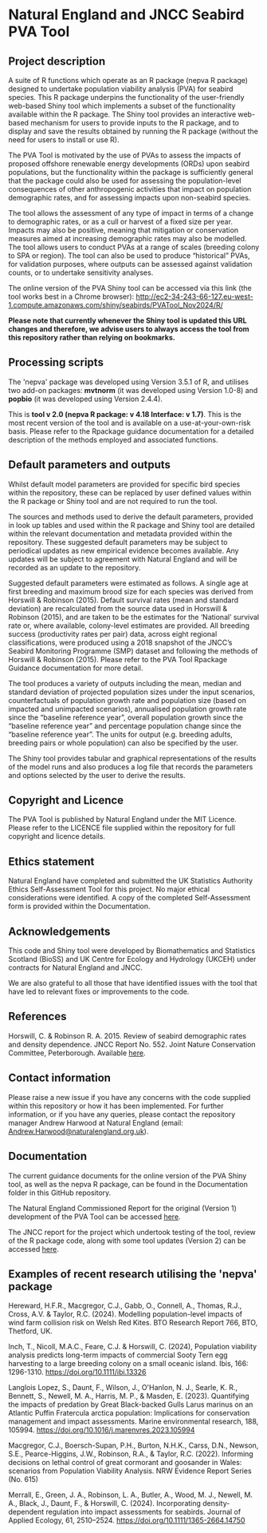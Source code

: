 # Natural England and JNCC Seabird PVA Tool

## Project description

A suite of R functions which operate as an R package (nepva R package) designed to undertake population viability analysis (PVA) for seabird species. This R package underpins the functionality of the user-friendly web-based Shiny tool which implements a subset of the functionality available within the R package. The Shiny tool provides an interactive web-based mechanism for users to provide inputs to the R package, and to display and save the results obtained by running the R package (without the need for users to install or use R).

The PVA Tool is motivated by the use of PVAs to assess the impacts of proposed offshore renewable energy developments (ORDs) upon seabird populations, but the functionality within the package is sufficiently general that the package could also be used for assessing the population-level consequences of other anthropogenic activities that impact on population demographic rates, and for assessing impacts upon non-seabird species.

The tool allows the assessment of any type of impact in terms of a change to demographic rates, or as a cull or harvest of a fixed size per year. Impacts may also be positive, meaning that mitigation or conservation measures aimed at increasing demographic rates may also be modelled. The tool allows users to conduct PVAs at a range of scales (breeding colony to SPA or region). 
The tool can also be used to produce “historical” PVAs, for validation purposes, where outputs can be assessed against validation counts, or to undertake sensitivity analyses.

The online version of the PVA Shiny tool can be accessed via this link (the tool works best in a Chrome browser):
http://ec2-34-243-66-127.eu-west-1.compute.amazonaws.com/shiny/seabirds/PVATool_Nov2024/R/

**Please note that currently whenever the Shiny tool is updated this URL changes and therefore, we advise users to always access the tool from this repository rather than relying on bookmarks.** 

## Processing scripts

The 'nepva' package was developed using Version 3.5.1 of R, and utilises two add-on packages: **mvtnorm** (it was developed using Version 1.0-8) and **popbio** (it was developed using Version 2.4.4).

This is **tool v 2.0 (nepva R package: v 4.18 Interface: v 1.7)**. This is the most recent version of the tool and is available on a use-at-your-own-risk basis. Please refer to the Rpackage guidance documentation for a detailed description of the methods employed and associated functions.

## Default parameters and outputs

Whilst default model parameters are provided for specific bird species within the repository, these can be replaced by user defined values within the R package or Shiny tool and are not required to run the tool.

The sources and methods used to derive the default parameters, provided in look up tables and used within the R package and Shiny tool are detailed within the relevant documentation and metadata provided within the repository. These suggested default parameters may be subject to periodical updates as new empirical evidence becomes available. Any updates will be subject to agreement with Natural England and will be recorded as an update to the repository. 

Suggested default parameters were estimated as follows. A single age at first breeding and maximum brood size for each species was derived from Horswill & Robinson (2015).  Default survival rates (mean and standard deviation) are recalculated from the source data used in Horswill & Robinson (2015), and are taken to be the estimates for the ‘National’ survival rate or, where available, colony-level estimates are provided. All breeding success (productivity rates per pair) data, across eight regional classifications, were produced using a 2018 snapshot of the JNCC’s Seabird Monitoring Programme (SMP) dataset and following the methods of Horswill & Robinson (2015). Please refer to the PVA Tool Rpackage Guidance documentation for more detail.

The tool produces a variety of outputs including the mean, median and standard deviation of projected population sizes under the input scenarios, counterfactuals of population growth rate and population size (based on impacted and unimpacted scenarios), annualised population growth rate since the “baseline reference year”, overall population growth since the “baseline reference year” and percentage population change since the “baseline reference year”. The units for output (e.g. breeding adults, breeding pairs or whole population) can also be specified by the user.

The Shiny tool provides tabular and graphical representations of the results of the model runs and also produces a log file that records the parameters and options selected by the user to derive the results.  

## Copyright and Licence

The PVA Tool is published by Natural England under the MIT Licence. Please refer to the LICENCE file supplied within the repository for full copyright and licence details.

## Ethics statement

Natural England have completed and submitted the UK Statistics Authority Ethics Self-Assessment Tool for this project. No major ethical considerations were identified. A copy of the completed Self-Assessment form is provided within the Documentation. 

## Acknowledgements

This code and Shiny tool were developed by Biomathematics and Statistics Scotland (BioSS) and UK Centre for Ecology and Hydrology (UKCEH) under contracts for Natural England and JNCC. 

We are also grateful to all those that have identified issues with the tool that have led to relevant fixes or improvements to the code.

## References

Horswill, C. & Robinson R. A. 2015. Review of seabird demographic rates and density dependence. JNCC Report No. 552. Joint Nature Conservation Committee, Peterborough. Available [here](https://data.jncc.gov.uk/data/897c2037-56d0-42c8-b828-02c0c9c12d13/JNCC-Report-552-REVISED-WEB.pdf). 

## Contact information

Please raise a new issue if you have any concerns with the code supplied within this repository or how it has been implemented. For further information, or if you have any queries, please contact the repository manager Andrew Harwood at Natural England (email: Andrew.Harwood@naturalengland.org.uk). 

## Documentation

The current guidance documents for the online version of the PVA Shiny tool, as well as the nepva R package, can be found in the Documentation folder in this GitHub repository.

The Natural England Commissioned Report for the original (Version 1) development of the PVA Tool can be accessed [here](http://publications.naturalengland.org.uk/publication/4926995073073152).

The JNCC report for the project which undertook testing of the tool, review of the R package code, along with some tool updates (Version 2) can be accessed [here](https://hub.jncc.gov.uk/assets/302a7a51-fe29-4633-95d1-b3ef458cb79a).

## Examples of recent research utilising the 'nepva' package 

Hereward, H.F.R., Macgregor, C.J., Gabb, O., Connell, A., Thomas, R.J., Cross, A.V. & Taylor, R.C. (2024). Modelling population-level impacts of wind farm collision risk on Welsh Red Kites. BTO Research Report 766, BTO, Thetford, UK.

Inch, T., Nicoll, M.A.C., Feare, C.J. & Horswill, C. (2024), Population viability analysis predicts long-term impacts of commercial Sooty Tern egg harvesting to a large breeding colony on a small oceanic island. Ibis, 166: 1296-1310. https://doi.org/10.1111/ibi.13326

Langlois Lopez, S., Daunt, F., Wilson, J., O'Hanlon, N. J., Searle, K. R., Bennett, S., Newell, M. A., Harris, M. P., & Masden, E. (2023). Quantifying the impacts of predation by Great Black-backed Gulls Larus marinus on an Atlantic Puffin Fratercula arctica population: Implications for conservation management and impact assessments. Marine environmental research, 188, 105994. https://doi.org/10.1016/j.marenvres.2023.105994


Macgregor, C.J., Boersch-Supan, P.H., Burton, N.H.K., Carss, D.N., Newson, S.E., Pearce-Higgins, J.W., Robinson, R.A., & Taylor, R.C. (2022). Informing decisions on lethal control of great cormorant and goosander in Wales: scenarios from Population Viability Analysis. NRW Evidence Report Series (No. 615)

Merrall, E., Green, J. A., Robinson, L. A., Butler, A., Wood, M. J., Newell, M. A., Black, J., Daunt, F., & Horswill, C. (2024). Incorporating density-dependent regulation into impact assessments for seabirds. Journal of Applied Ecology, 61, 2510–2524. https://doi.org/10.1111/1365-2664.14750

